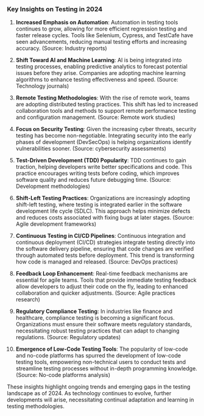 ### Key Insights on Testing in 2024

1. **Increased Emphasis on Automation**: Automation in testing tools continues to grow, allowing for more efficient regression testing and faster release cycles. Tools like Selenium, Cypress, and TestCafe have seen advancements, reducing manual testing efforts and increasing accuracy. (Source: Industry reports)

2. **Shift Toward AI and Machine Learning**: AI is being integrated into testing processes, enabling predictive analytics to forecast potential issues before they arise. Companies are adopting machine learning algorithms to enhance testing effectiveness and speed. (Source: Technology journals)

3. **Remote Testing Methodologies**: With the rise of remote work, teams are adopting distributed testing practices. This shift has led to increased collaboration tools and methods to support remote performance testing and configuration management. (Source: Remote work studies)

4. **Focus on Security Testing**: Given the increasing cyber threats, security testing has become non-negotiable. Integrating security into the early phases of development (DevSecOps) is helping organizations identify vulnerabilities sooner. (Source: cybersecurity assessments)

5. **Test-Driven Development (TDD) Popularity**: TDD continues to gain traction, helping developers write better specifications and code. This practice encourages writing tests before coding, which improves software quality and reduces future debugging time. (Source: Development methodologies)

6. **Shift-Left Testing Practices**: Organizations are increasingly adopting shift-left testing, where testing is integrated earlier in the software development life cycle (SDLC). This approach helps minimize defects and reduces costs associated with fixing bugs at later stages. (Source: Agile development frameworks)

7. **Continuous Testing in CI/CD Pipelines**: Continuous integration and continuous deployment (CI/CD) strategies integrate testing directly into the software delivery pipeline, ensuring that code changes are verified through automated tests before deployment. This trend is transforming how code is managed and released. (Source: DevOps practices)

8. **Feedback Loop Enhancement**: Real-time feedback mechanisms are essential for agile teams. Tools that provide immediate testing feedback allow developers to adjust their code on the fly, leading to enhanced collaboration and quicker adjustments. (Source: Agile practices research)

9. **Regulatory Compliance Testing**: In industries like finance and healthcare, compliance testing is becoming a significant focus. Organizations must ensure their software meets regulatory standards, necessitating robust testing practices that can adapt to changing regulations. (Source: Regulatory updates)

10. **Emergence of Low-Code Testing Tools**: The popularity of low-code and no-code platforms has spurred the development of low-code testing tools, empowering non-technical users to conduct tests and streamline testing processes without in-depth programming knowledge. (Source: No-code platforms analysis)

These insights highlight ongoing trends and emerging gaps in the testing landscape as of 2024. As technology continues to evolve, further developments will arise, necessitating continual adaptation and learning in testing methodologies.